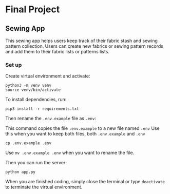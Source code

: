 # Final Project
## Sewing App
This sewing app helps users keep track of their fabric stash and sewing pattern collection. Users can create new fabrics or sewing pattern records and add them to their fabric lists or patterns lists.

### Set up

Create virtual environment and activate:
```
python3 -m venv venv
source venv/bin/activate
```

To install dependencies, run:

```
pip3 install -r requirements.txt
```

Then rename the `.env.example` file as `.env`:

This command copies the file `.env.example` to a new file named `.env`
Use this when you want to keep both files, both `.env.example` and `.env`
```
cp .env.example .env
```

Use `mv .env.example .env` when you want to rename the file.

Then you can run the server:

```
python app.py
```

When you are finished coding, simply close the terminal or type `deactivate` to terminate the virtual environment.